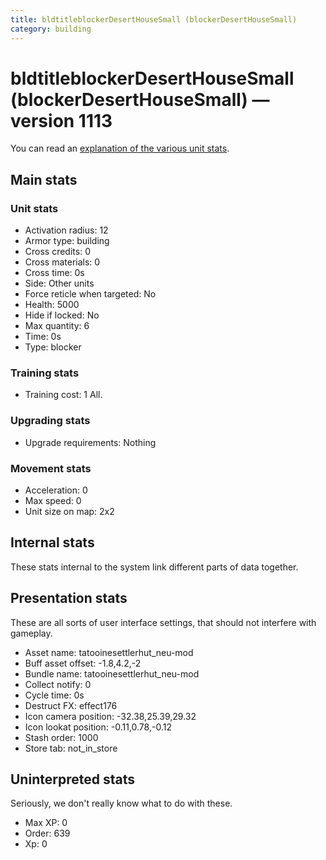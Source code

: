 ```yaml
---
title: bldtitleblockerDesertHouseSmall (blockerDesertHouseSmall)
category: building
---
```


# bldtitleblockerDesertHouseSmall (blockerDesertHouseSmall) — version 1113

You can read an [explanation  of the various unit stats](unitexplained.md).

## Main stats

### Unit stats

  * Activation radius: 12
  * Armor type: building
  * Cross credits: 0
  * Cross materials: 0
  * Cross time: 0s
  * Side: Other units
  * Force reticle when targeted: No
  * Health: 5000
  * Hide if locked: No
  * Max quantity: 6
  * Time: 0s
  * Type: blocker

### Training stats

  * Training cost: 1 All.

### Upgrading stats

  * Upgrade requirements: Nothing

### Movement stats

  * Acceleration: 0
  * Max speed: 0
  * Unit size on map: 2x2

## Internal stats

These stats internal to the system link different parts of data together.


## Presentation stats

These are all sorts of user interface settings, that should not interfere with gameplay.

  * Asset name: tatooinesettlerhut_neu-mod
  * Buff asset offset: -1.8,4.2,-2
  * Bundle name: tatooinesettlerhut_neu-mod
  * Collect notify: 0
  * Cycle time: 0s
  * Destruct FX: effect176
  * Icon camera position: -32.38,25.39,29.32
  * Icon lookat position: -0.11,0.78,-0.12
  * Stash order: 1000
  * Store tab: not_in_store

## Uninterpreted stats

Seriously, we don't really know what to do with these.

  * Max XP: 0
  * Order: 639
  * Xp: 0

